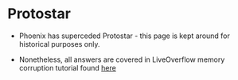 # Protostar

- Phoenix has superceded Protostar - this page is kept around for historical purposes only.

- Nonetheless, all answers are covered in LiveOverflow memory corruption tutorial found [here](../../LiveOverflow)
